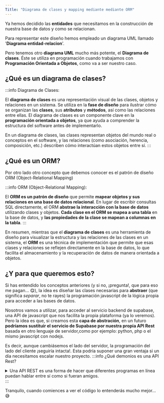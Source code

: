 ```yaml
---
Title: "Diagrama de clases y mapping mediante mediante ORM"
---
```


Ya hemos decidido las **entidades** que necesitamos en la construcción de nuestra base de datos y como se relacionan.

Para representar este diseño hemos empleado un diagrama UML llamado '**Diagrama entidad-relacion**'.

Pero tenemos otro **diagrama UML** mucho más potente, el **Diagrama de clases**. Éste se utiliza en programación cuando trabajamos con **Programación Orientada a Objetos**, como va a ser nuestro caso.

## ¿Qué es un diagrama de clases?

:::info Diagrama de Clases:

El **diagrama de clases** es una representación visual de las clases, objetos y relaciones en un sistema. Se utiliza en la **fase de diseño** para ilustrar cómo se organizan las **clases**, sus **atributos** y **métodos**, así como las relaciones entre ellas. El diagrama de clases es un componente clave en la **programación orientada a objetos**, ya que ayuda a comprender la estructura del software antes de implementarlo.

En un diagrama de clases, las clases representan objetos del mundo real o conceptos en el software, y las relaciones (como asociación, herencia, composición, etc.) describen cómo interactúan estos objetos entre sí.
:::

## ¿Qué es un ORM?
Por otro lado otro concepto que debemos conocer es el patrón de diseño ORM (Object-Relational Mapping)

:::info ORM (Object-Relational Mapping):

El **ORM es un patrón de diseño** que permite **mapear objetos y sus relaciones en una base de datos relacional**. En lugar de escribir consultas SQL directamente, el ORM **abstrae la interacción con la base de datos** utilizando clases y objetos. **Cada clase en el ORM se mapea a una tabla** en la base de datos, y **las propiedades de la clase se mapean a columnas en la tabla**.
:::

En resumen, mientras que el **diagrama de clases** es una herramienta de diseño para visualizar la estructura y las relaciones de las clases en un sistema, el **ORM** es una técnica de implementación que permite que esas clases y relaciones se reflejen directamente en la base de datos, lo que facilita el almacenamiento y la recuperación de datos de manera orientada a objetos.

## ¿Y para que queremos esto?
Si has entendido los conceptos anteriores (y si no, ¡pregunta!, que para eso me pagan... 😋), la idea es diseñar las clases necesarias para **abstraer** (que significa *separar*, no te rayes) la programación javascript de la lógica propia para acceder a las bases de datos.

Nosotros vamos a utilizar, para acceder al servicio backend de supabase, una API de javascript que nos facilita la propia plataforma (ya lo veremos). Pero la idea es que, si creamos esta **capa de abstración**, en un futuro **podríamos sustituir el servicio de Supabase por nuestra propia API Rest** basada en otro lenguaje de servidor,como por ejemplo: python, php o el mismo javascript con nodejs.

Es decir, aunque cambiásemos el lado del servidor, la programación del lado del cliente ¡seguiría intacta!. Esta podría suponer una gran ventaja si un día necesitamos escalar nuestro proyecto.
:::info ¿Qué demonios es una API Rest?
<details>
<summary>Una API REST es una forma de hacer que diferentes programas en línea puedan hablar entre sí como si fueran amigos. </summary>
Imagina que tienes una máquina expendedora: pones dinero (petición) y recibes una bebida (respuesta). Del mismo modo, cuando envías una petición a una API REST (dinero en la máquina expendedora), obtienes información o realizas una acción (bebida).

En lugar de usar botones en la máquina, usas diferentes palabras como "consigue esto", "agrega eso", "cambia esto" o "borra eso" (verbos HTTP como GET, POST, PUT, DELETE). Y toda la información se organiza como si fuera una dirección (URL) que dice dónde obtener o poner cosas.

Entonces, en resumen, una API REST es como una máquina expendedora para datos en la web: pides cosas, haces cosas y obtienes respuestas, todo a través de un conjunto de reglas y direcciones.
</details>
:::

Tranquilo, cuando comiences a ver el código lo entenderás mucho mejor... 😅 